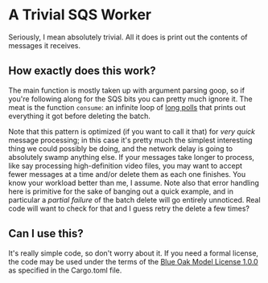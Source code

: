 # A Trivial SQS Worker

Seriously, I mean absolutely trivial. All it does is print out the contents of messages it receives.

## How exactly does this work?

The main function is mostly taken up with argument parsing goop, so if you're following along for the SQS bits you can pretty much ignore it. The meat is the function `consume`: an infinite loop of [long polls](https://docs.aws.amazon.com/AWSSimpleQueueService/latest/SQSDeveloperGuide/sqs-short-and-long-polling.html#sqs-long-polling) that prints out everything it got before deleting the batch.

Note that this pattern is optimized (if you want to call it that) for _very quick_ message processing; in this case it's pretty much the simplest interesting thing we could possibly be doing, and the network delay is going to absolutely swamp anything else. If your messages take longer to process, like say processing high-definition video files, you may want to accept fewer messages at a time and/or delete them as each one finishes. You know your workload better than me, I assume. Note also that error handling here is primitive for the sake of banging out a quick example, and in particular a _partial failure_ of the batch delete will go entirely unnoticed. Real code will want to check for that and I guess retry the delete a few times?

## Can I use this?

It's really simple code, so don't worry about it. If you need a formal license, the code may be used under the terms of the [Blue Oak Model License 1.0.0](https://blueoakcouncil.org/license/1.0.0) as specified in the Cargo.toml file.

